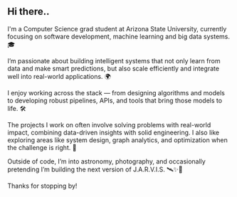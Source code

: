 ## Hi there..

I'm a Computer Science grad student at Arizona State University, currently focusing on software development, machine learning and big data systems. 🎓

I’m passionate about building intelligent systems that not only learn from data and make smart predictions, but also scale efficiently and integrate well into real-world applications. 🌍

I enjoy working across the stack — from designing algorithms and models to developing robust pipelines, APIs, and tools that bring those models to life. 🛠️

The projects I work on often involve solving problems with real-world impact, combining data-driven insights with solid engineering. I also like exploring areas like system design, graph analytics, and optimization when the challenge is right. 🚀

Outside of code, I’m into astronomy, photography, and occasionally pretending I’m building the next version of J.A.R.V.I.S. 🛰️✨🤣

Thanks for stopping by!
